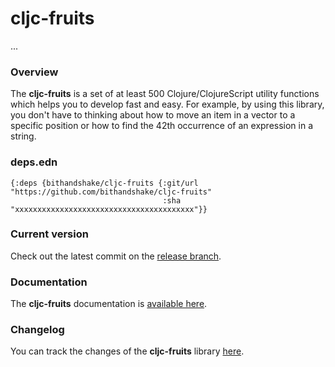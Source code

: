
# cljc-fruits

...

### Overview

The <strong>cljc-fruits</strong> is a set of at least 500 Clojure/ClojureScript
utility functions which helps you to develop fast and easy. For example, by using
this library, you don't have to thinking about how to move an item in a vector
to a specific position or how to find the 42th occurrence of an expression in a string.

### deps.edn

```
{:deps {bithandshake/cljc-fruits {:git/url "https://github.com/bithandshake/cljc-fruits"
                                  :sha     "xxxxxxxxxxxxxxxxxxxxxxxxxxxxxxxxxxxxxxxx"}}
```

### Current version

Check out the latest commit on the [release branch](https://github.com/bithandshake/cljc-fruits/tree/release).

### Documentation

The <strong>cljc-fruits</strong> documentation is [available here](documentation/COVER.md).

### Changelog

You can track the changes of the <strong>cljc-fruits</strong> library [here](CHANGES.md).

